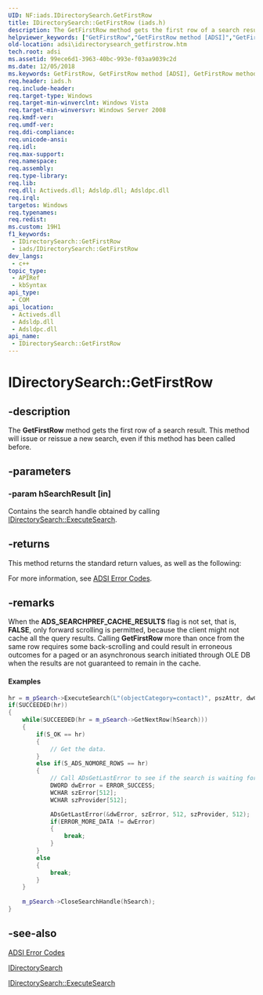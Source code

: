 ```yaml
---
UID: NF:iads.IDirectorySearch.GetFirstRow
title: IDirectorySearch::GetFirstRow (iads.h)
description: The GetFirstRow method gets the first row of a search result. This method will issue or reissue a new search, even if this method has been called before.
helpviewer_keywords: ["GetFirstRow","GetFirstRow method [ADSI]","GetFirstRow method [ADSI]","IDirectorySearch interface","IDirectorySearch interface [ADSI]","GetFirstRow method","IDirectorySearch.GetFirstRow","IDirectorySearch::GetFirstRow","_ds_idirectorysearch_getfirstrow","adsi.idirectorysearch__getfirstrow","adsi.idirectorysearch_getfirstrow","iads/IDirectorySearch::GetFirstRow"]
old-location: adsi\idirectorysearch_getfirstrow.htm
tech.root: adsi
ms.assetid: 99ece6d1-3963-40bc-993e-f03aa9039c2d
ms.date: 12/05/2018
ms.keywords: GetFirstRow, GetFirstRow method [ADSI], GetFirstRow method [ADSI],IDirectorySearch interface, IDirectorySearch interface [ADSI],GetFirstRow method, IDirectorySearch.GetFirstRow, IDirectorySearch::GetFirstRow, _ds_idirectorysearch_getfirstrow, adsi.idirectorysearch__getfirstrow, adsi.idirectorysearch_getfirstrow, iads/IDirectorySearch::GetFirstRow
req.header: iads.h
req.include-header: 
req.target-type: Windows
req.target-min-winverclnt: Windows Vista
req.target-min-winversvr: Windows Server 2008
req.kmdf-ver: 
req.umdf-ver: 
req.ddi-compliance: 
req.unicode-ansi: 
req.idl: 
req.max-support: 
req.namespace: 
req.assembly: 
req.type-library: 
req.lib: 
req.dll: Activeds.dll; Adsldp.dll; Adsldpc.dll
req.irql: 
targetos: Windows
req.typenames: 
req.redist: 
ms.custom: 19H1
f1_keywords:
 - IDirectorySearch::GetFirstRow
 - iads/IDirectorySearch::GetFirstRow
dev_langs:
 - c++
topic_type:
 - APIRef
 - kbSyntax
api_type:
 - COM
api_location:
 - Activeds.dll
 - Adsldp.dll
 - Adsldpc.dll
api_name:
 - IDirectorySearch::GetFirstRow
---
```


# IDirectorySearch::GetFirstRow


## -description

The <b>GetFirstRow</b> method gets the first row of a search result. This method will issue or reissue a new search, even if this method has been called before.

## -parameters

### -param hSearchResult [in]

Contains the search handle obtained by calling <a href="/windows/desktop/api/iads/nf-iads-idirectorysearch-executesearch">IDirectorySearch::ExecuteSearch</a>.

## -returns

This method returns the standard return values, as well as the following:
      

For more information,  see  <a href="/windows/desktop/ADSI/adsi-error-codes">ADSI Error Codes</a>.

## -remarks

When the <b>ADS_SEARCHPREF_CACHE_RESULTS</b> flag is not set, that is, <b>FALSE</b>, only forward scrolling is permitted, because the client might not cache all the query results. Calling <b>GetFirstRow</b> more than once from the same row requires some back-scrolling and could result in erroneous outcomes for a paged or an asynchronous search initiated through OLE DB when the results are not guaranteed to remain in the cache.


#### Examples


```cpp
hr = m_pSearch->ExecuteSearch(L"(objectCategory=contact)", pszAttr, dwCount, &hSearch);
if(SUCCEEDED(hr))
{
    while(SUCCEEDED(hr = m_pSearch->GetNextRow(hSearch)))
    {
        if(S_OK == hr)
        {
            // Get the data.
        }
        else if(S_ADS_NOMORE_ROWS == hr)
        {
            // Call ADsGetLastError to see if the search is waiting for a response.
            DWORD dwError = ERROR_SUCCESS;
            WCHAR szError[512];
            WCHAR szProvider[512];

            ADsGetLastError(&dwError, szError, 512, szProvider, 512);
            if(ERROR_MORE_DATA != dwError)
            {
                break;
            }
        }
        else
        {
            break;
        }
    }
    
    m_pSearch->CloseSearchHandle(hSearch);
}

```

## -see-also

<a href="/windows/desktop/ADSI/adsi-error-codes">ADSI Error Codes</a>



<a href="/windows/desktop/api/iads/nn-iads-idirectorysearch">IDirectorySearch</a>



<a href="/windows/desktop/api/iads/nf-iads-idirectorysearch-executesearch">IDirectorySearch::ExecuteSearch</a>

